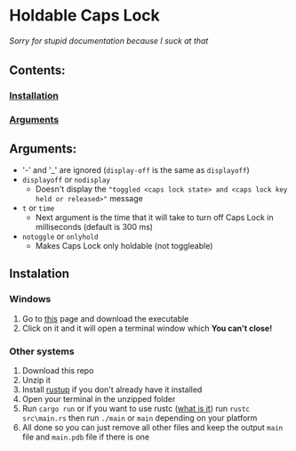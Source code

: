 # Holdable Caps Lock

###### Sorry for stupid documentation because I suck at that

## Contents:

### [Installation](#instalation)

### [Arguments](#arguments)


## Arguments:

- '-' and '_' are ignored
(`display-off` is the same as `displayoff`)
- `displayoff` or `nodisplay`
  - Doesn't display the `"toggled <caps lock state> and <caps lock key held or released>"` message
- `t` or `time`
  - Next argument is the time that it will take to turn off Caps Lock in milliseconds (default is 300 ms)
- `notoggle` or `onlyhold`
  - Makes Caps Lock only holdable (not toggleable)

## Instalation

### Windows

1. Go to [this](https://github.com/tadaHrd/holdable-capslock/releases/tag/1.0) page and download the executable
2. Click on it and it will open a terminal window which **You can't close!**

### Other systems

1. Download this repo
2. Unzip it
3. Install [rustup](https://rustup.rs/) if you don't already have it installed
4. Open your terminal in the unzipped folder
5. Run `cargo run` or if you want to use rustc ([what is it](https://doc.rust-lang.org/rustc/index.html)) run `rustc src\main.rs` then run `./main` or `main` depending on your platform
6. All done so you can just remove all other files and keep the output `main` file and `main.pdb` file if there is one
